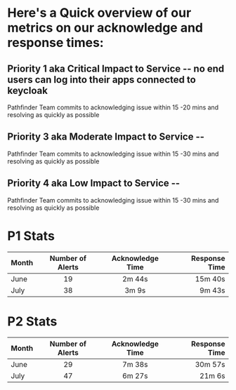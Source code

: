 # Here's a Quick overview of our metrics on our acknowledge and response times:

## Priority 1 aka Critical Impact to Service -- no end users can log into their apps connected to keycloak
Pathfinder Team commits to acknowledging issue within 15 -20 mins and resolving as quickly as possible

## Priority 3 aka Moderate Impact to Service --
Pathfinder Team commits to acknowledging issue within 15 -30 mins and resolving as quickly as possible

## Priority 4 aka Low Impact to Service -- 
Pathfinder Team commits to acknowledging issue within 15 -30 mins and resolving as quickly as possible



# P1 Stats


| Month      | Number of Alerts | Acknowledge Time | Response Time    |
| :---        |     :----:   |   :----:   |          ---: |
| June      |  19 | 2m 44s       | 15m 40s  |
| July   | 38 | 3m 9s        | 9m 43s      |

# P2 Stats

| Month      | Number of Alerts | Acknowledge Time | Response Time    |
| :---        |     :----:   |   :----:   |          ---: |
| June      |  29 | 7m 38s       | 30m 57s  |
| July   | 47 | 6m 27s       | 21m 6s      |
